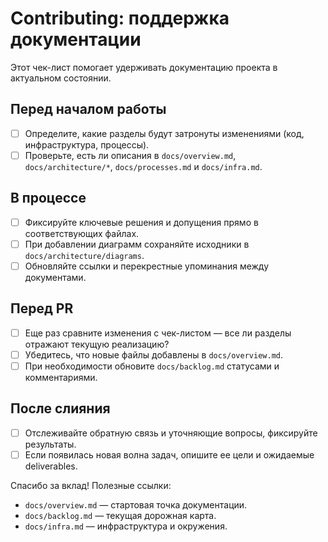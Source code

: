 # Contributing: поддержка документации

Этот чек-лист помогает удерживать документацию проекта в актуальном состоянии.

## Перед началом работы
- [ ] Определите, какие разделы будут затронуты изменениями (код, инфраструктура, процессы).
- [ ] Проверьте, есть ли описания в `docs/overview.md`, `docs/architecture/*`, `docs/processes.md` и `docs/infra.md`.

## В процессе
- [ ] Фиксируйте ключевые решения и допущения прямо в соответствующих файлах.
- [ ] При добавлении диаграмм сохраняйте исходники в `docs/architecture/diagrams`.
- [ ] Обновляйте ссылки и перекрестные упоминания между документами.

## Перед PR
- [ ] Еще раз сравните изменения с чек-листом — все ли разделы отражают текущую реализацию?
- [ ] Убедитесь, что новые файлы добавлены в `docs/overview.md`.
- [ ] При необходимости обновите `docs/backlog.md` статусами и комментариями.

## После слияния
- [ ] Отслеживайте обратную связь и уточняющие вопросы, фиксируйте результаты.
- [ ] Если появилась новая волна задач, опишите ее цели и ожидаемые deliverables.

Спасибо за вклад! Полезные ссылки:
- `docs/overview.md` — стартовая точка документации.
- `docs/backlog.md` — текущая дорожная карта.
- `docs/infra.md` — инфраструктура и окружения.
